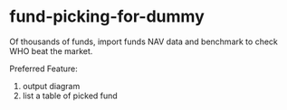 # fund-picking-for-dummy
Of thousands of funds, import funds NAV data and benchmark to check WHO beat the market.

Preferred Feature:
  1. output diagram
  2. list a table of picked fund 
